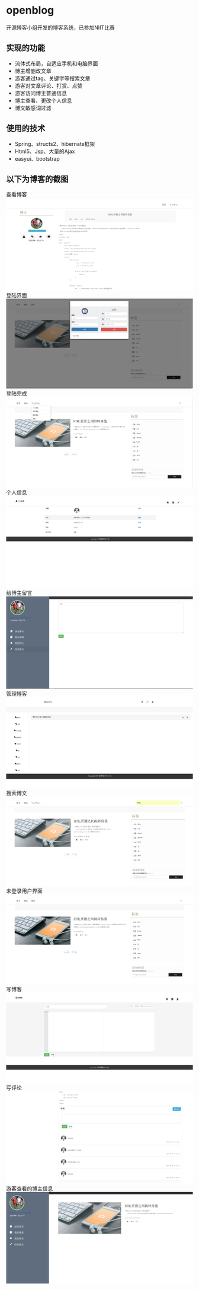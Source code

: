 # openblog

开源博客小组开发的博客系统，已参加NIIT比赛

## 实现的功能
- 流体式布局，自适应手机和电脑界面
- 博主增删改文章
- 游客通过tag、关键字等搜索文章
- 游客对文章评论、打赏、点赞
- 游客访问博主普通信息
- 博主查看、更改个人信息
- 博文敏感词过滤

## 使用的技术
- Spring、structs2、hibernate框架
- Html5、Jsp、大量的Ajax
- easyui、bootstrap

## 以下为博客的截图
查看博客
![查看博客](截屏/查看博客.png)
登陆界面
![登陆界面](截屏/登陆界面.png)
登陆完成
![登陆完成](截屏/登陆完成.png)
个人信息
![个人信息](截屏/个人信息.png)
给博主留言
![给博主留言](截屏/给博主留言界面.png)
管理博客
![管理博客](截屏/管理博客.png)
搜索博文
![搜索博文](截屏/搜索博文.png)
未登录用户界面
![未登录用户界面](截屏/未登录用户界面.png)
写博客
![写博客](截屏/写博客.png)
写评论
![写评论](截屏/写评论.png)
游客查看的博主信息
![游客查看的博主信息](截屏/游客查看的博主信息.png)
